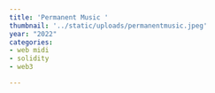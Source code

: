 ```yaml
---
title: 'Permanent Music '
thumbnail: '../static/uploads/permanentmusic.jpeg'
year: "2022"
categories:
- web midi
- solidity
- web3

---
```

